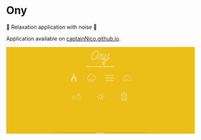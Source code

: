 # Ony

:musical_note: Relaxation application with noise :musical_note:

Application available on [captainNico.github.io](https://captainnico.github.io/Ony/).

![Previous](https://raw.githubusercontent.com/captainNico/Ony/master/README.png "Logo Title Text 1")
